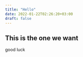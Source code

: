 ```yaml
---
title: "Hello"
date: 2022-01-22T02:26:20+03:00
draft: false
---
```


## This is the one we want 

good luck 

